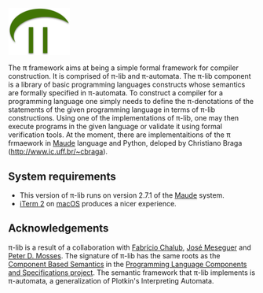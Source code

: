 <p align="left">
<img width=25% src="./logo/pi-logo.png">
</p>

The &pi; framework aims at being a simple formal framework for compiler construction. It is comprised of &pi;-lib and &pi;-automata. The &pi;-lib component is a library of basic programming languages constructs whose semantics are formally specified in &pi;-automata. To construct a compiler for a programming language one simply needs to define the &pi;-denotations of the statements of the given programming language in terms of &pi;-lib constructions. Using one of the implementations of &pi;-lib, one may then execute programs in the given language or validate it using formal verification tools. 
At the moment, there are implementaitions of the &pi; frmaework in [Maude](http://maude.cs.uiuc.edu) language and Python, deloped by Christiano Braga (<http://www.ic.uff.br/~cbraga>).

## System requirements

* This version of &pi;-lib runs on version 2.7.1 of the [Maude](http://maude.cs.uiuc.edu) system. 
* [iTerm 2](https://www.iterm2.com) on [macOS](https://www.apple.com/br/macos/) produces a nicer experience.

## Acknowledgements

&pi;-lib is a result of a collaboration with [Fabrício Chalub](http://fcbr.github.io), [José Meseguer](https://dblp.uni-trier.de/pers/hd/m/Meseguer:Jos=eacute=) and [Peter D. Mosses](http://www.cs.swan.ac.uk/~cspdm/). The signature of &pi;-lib has the same roots as the [Component Based Semantics](https://plancomps.csle.cs.rhul.ac.uk/taosd2015/) in the [Programming Language Components and Specifications project](https://plancomps.csle.cs.rhul.ac.uk/). The semantic framework that &pi;-lib implements is &pi;-automata, a generalization of Plotkin's Interpreting Automata.


